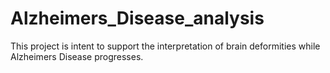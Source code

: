 # Alzheimers_Disease_analysis
This project is intent to support the interpretation of brain deformities while Alzheimers Disease progresses.
